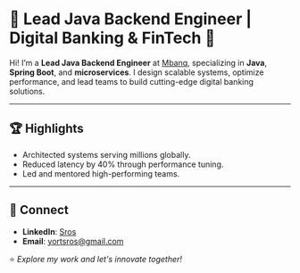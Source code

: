 # 🌟 Lead Java Backend Engineer | Digital Banking & FinTech 🚀

Hi! I’m a **Lead Java Backend Engineer** at [Mbanq](https://mbanq.com/), specializing in **Java**, **Spring Boot**, and **microservices**. I design scalable systems, optimize performance, and lead teams to build cutting-edge digital banking solutions.

---

## 🏆 Highlights
- Architected systems serving millions globally.  
- Reduced latency by 40% through performance tuning.  
- Led and mentored high-performing teams.

---

## 🤝 Connect
- **LinkedIn**: [Sros](https://www.linkedin.com/in/sros-yort/)  
- **Email**: yortsros@gmail.com

⭐️ *Explore my work and let's innovate together!*
